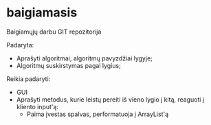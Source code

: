 # baigiamasis
Baigiamųjų darbu GIT repozitorija

Padaryta:
- Aprašyti algoritmai, algoritmų pavyzdžiai lygyje;
- Algoritmų suskirstymas pagal lygius;

Reikia padaryti:
- GUI
- Aprašyti metodus, kurie leistų pereiti iš vieno lygio į kitą, reaguoti į kliento input'ą:
    - Paima įvestas spalvas, performatuoja į ArrayList'ą